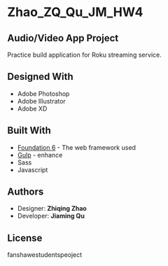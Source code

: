 # Zhao_ZQ_Qu_JM_HW4
## Audio/Video App Project
Practice build application for Roku streaming service.


## Designed With
* Adobe Photoshop
* Adobe Illustrator
* Adobe XD

## Built With

* [Foundation 6](https://foundation.zurb.com/) - The web framework used
* [Gulp](https://gulpjs.com/) - enhance
* Sass
* Javascript


## Authors
* Designer: **Zhiqing Zhao**
* Developer: **Jiaming Qu**


## License

fanshawestudentspeoject

